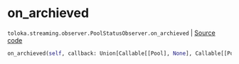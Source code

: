 # on_archieved
`toloka.streaming.observer.PoolStatusObserver.on_archieved` | [Source code](https://github.com/Toloka/toloka-kit/blob/v0.1.24/src/streaming/observer.py#L216)

```python
on_archieved(self, callback: Union[Callable[[Pool], None], Callable[[Pool], Awaitable[None]]])
```

